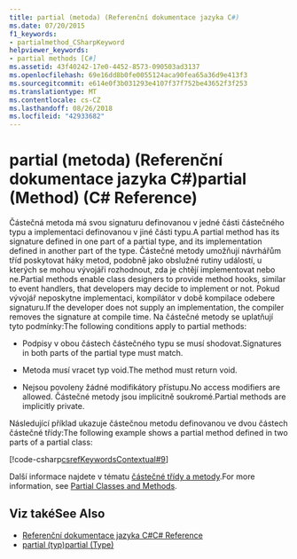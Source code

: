 ```yaml
---
title: partial (metoda) (Referenční dokumentace jazyka C#)
ms.date: 07/20/2015
f1_keywords:
- partialmethod_CSharpKeyword
helpviewer_keywords:
- partial methods [C#]
ms.assetid: 43f40242-17e0-4452-8573-090503ad3137
ms.openlocfilehash: 69e16dd8b0fe0055124aca90fea65a36d9e413f3
ms.sourcegitcommit: e614e0f3b031293e4107f37f752be43652f3f253
ms.translationtype: MT
ms.contentlocale: cs-CZ
ms.lasthandoff: 08/26/2018
ms.locfileid: "42933682"
---
```

# <a name="partial-method-c-reference"></a><span data-ttu-id="dce65-102">partial (metoda) (Referenční dokumentace jazyka C#)</span><span class="sxs-lookup"><span data-stu-id="dce65-102">partial (Method) (C# Reference)</span></span>
<span data-ttu-id="dce65-103">Částečná metoda má svou signaturu definovanou v jedné části částečného typu a implementaci definovanou v jiné části typu.</span><span class="sxs-lookup"><span data-stu-id="dce65-103">A partial method has its signature defined in one part of a partial type, and its implementation defined in another part of the type.</span></span> <span data-ttu-id="dce65-104">Částečné metody umožňují návrhářům tříd poskytovat háky metod, podobně jako obslužné rutiny událostí, u kterých se mohou vývojáři rozhodnout, zda je chtějí implementovat nebo ne.</span><span class="sxs-lookup"><span data-stu-id="dce65-104">Partial methods enable class designers to provide method hooks, similar to event handlers, that developers may decide to implement or not.</span></span> <span data-ttu-id="dce65-105">Pokud vývojář neposkytne implementaci, kompilátor v době kompilace odebere signaturu.</span><span class="sxs-lookup"><span data-stu-id="dce65-105">If the developer does not supply an implementation, the compiler removes the signature at compile time.</span></span> <span data-ttu-id="dce65-106">Na částečné metody se uplatňují tyto podmínky:</span><span class="sxs-lookup"><span data-stu-id="dce65-106">The following conditions apply to partial methods:</span></span>  
  
-   <span data-ttu-id="dce65-107">Podpisy v obou částech částečného typu se musí shodovat.</span><span class="sxs-lookup"><span data-stu-id="dce65-107">Signatures in both parts of the partial type must match.</span></span>  
  
-   <span data-ttu-id="dce65-108">Metoda musí vracet typ void.</span><span class="sxs-lookup"><span data-stu-id="dce65-108">The method must return void.</span></span>  
  
-   <span data-ttu-id="dce65-109">Nejsou povoleny žádné modifikátory přístupu.</span><span class="sxs-lookup"><span data-stu-id="dce65-109">No access modifiers are allowed.</span></span> <span data-ttu-id="dce65-110">Částečné metody jsou implicitně soukromé.</span><span class="sxs-lookup"><span data-stu-id="dce65-110">Partial methods are implicitly private.</span></span>  
  
 <span data-ttu-id="dce65-111">Následující příklad ukazuje částečnou metodu definovanou ve dvou částech částečné třídy:</span><span class="sxs-lookup"><span data-stu-id="dce65-111">The following example shows a partial method defined in two parts of a partial class:</span></span>  
  
 [!code-csharp[csrefKeywordsContextual#9](../../../csharp/language-reference/keywords/codesnippet/CSharp/partial-method_1.cs)]  
  
 <span data-ttu-id="dce65-112">Další informace najdete v tématu [částečné třídy a metody](../../../csharp/programming-guide/classes-and-structs/partial-classes-and-methods.md).</span><span class="sxs-lookup"><span data-stu-id="dce65-112">For more information, see [Partial Classes and Methods](../../../csharp/programming-guide/classes-and-structs/partial-classes-and-methods.md).</span></span>  
  
## <a name="see-also"></a><span data-ttu-id="dce65-113">Viz také</span><span class="sxs-lookup"><span data-stu-id="dce65-113">See Also</span></span>

- [<span data-ttu-id="dce65-114">Referenční dokumentace jazyka C#</span><span class="sxs-lookup"><span data-stu-id="dce65-114">C# Reference</span></span>](../../../csharp/language-reference/index.md)  
- [<span data-ttu-id="dce65-115">partial (typ)</span><span class="sxs-lookup"><span data-stu-id="dce65-115">partial (Type)</span></span>](../../../csharp/language-reference/keywords/partial-type.md)
